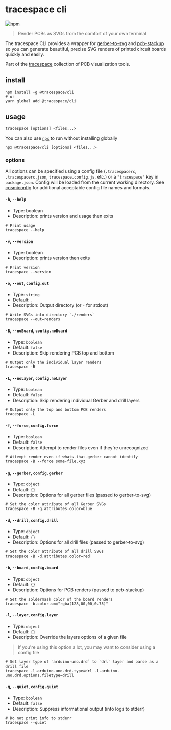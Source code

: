 # tracespace cli

[![npm][npm-badge]][npm]

> Render PCBs as SVGs from the comfort of your own terminal

The tracespace CLI provides a wrapper for [gerber-to-svg][] and [pcb-stackup][] so you can generate beautiful, precise SVG renders of printed circuit boards quickly and easily.

Part of the [tracespace][] collection of PCB visualization tools.

[gerber-to-svg]: ../gerber-to-svg
[pcb-stackup]: ../pcb-stackup
[tracespace]: https://github.com/tracespace/tracespace
[npm]: https://www.npmjs.com/package/@tracespace/cli
[npm-badge]: https://img.shields.io/npm/v/@tracespace/cli.svg?style=flat-square&maxAge=3600

## install

```shell
npm install -g @tracespace/cli
# or
yarn global add @tracespace/cli
```

## usage

```shell
tracespace [options] <files...>
```

You can also use [`npx`][npx] to run without installing globally

```shell
npx @tracespace/cli [options] <files...>
```

[npx]: https://github.com/zkat/npx

### options

All options can be specified using a config file (`.tracespacerc`, `.tracespacerc.json`, `tracespace.config.js`, etc.) or a `"tracespace"` key in `package.json`. Config will be loaded from the current working directory. See [cosmiconfig][] for additional acceptable config file names and formats.

[cosmiconfig]: https://github.com/davidtheclark/cosmiconfig

#### `-h`, `--help`

* Type: boolean
* Description: prints version and usage then exits

```shell
# Print usage
tracespace --help
```

#### `-v`, `--version`

* Type: boolean
* Description: prints version then exits

```shell
# Print version
tracespace --version
```

<!-- insert:docs:options -->

#### `-o`, `--out`, `config.out`

* Type: `string`
* Default: `.`
* Description: Output directory (or `-` for stdout)

```shell
# Write SVGs into directory `./renders`
tracespace --out=renders
```

#### `-B`, `--noBoard`, `config.noBoard`

* Type: `boolean`
* Default: `false`
* Description: Skip rendering PCB top and bottom

```shell
# Output only the individual layer renders
tracespace -B
```

#### `-L`, `--noLayer`, `config.noLayer`

* Type: `boolean`
* Default: `false`
* Description: Skip rendering individual Gerber and drill layers

```shell
# Output only the top and bottom PCB renders
tracespace -L
```

#### `-f`, `--force`, `config.force`

* Type: `boolean`
* Default: `false`
* Description: Attempt to render files even if they're unrecognized

```shell
# Attempt render even if whats-that-gerber cannot identify
tracespace -B --force some-file.xyz
```

#### `-g`, `--gerber`, `config.gerber`

* Type: `object`
* Default: `{}`
* Description: Options for all gerber files (passed to gerber-to-svg)

```shell
# Set the color attribute of all Gerber SVGs
tracespace -B -g.attributes.color=blue
```

#### `-d`, `--drill`, `config.drill`

* Type: `object`
* Default: `{}`
* Description: Options for all drill files (passed to gerber-to-svg)

```shell
# Set the color attribute of all drill SVGs
tracespace -B -d.attributes.color=red
```

#### `-b`, `--board`, `config.board`

* Type: `object`
* Default: `{}`
* Description: Options for PCB renders (passed to pcb-stackup)

```shell
# Set the soldermask color of the board renders
tracespace -b.color.sm="rgba(128,00,00,0.75)"
```

#### `-l`, `--layer`, `config.layer`

* Type: `object`
* Default: `{}`
* Description: Override the layers options of a given file

> If you're using this option a lot, you may want to consider using a config file

```shell
# Set layer type of `arduino-uno.drd` to `drl` layer and parse as a drill file
tracespace -l.arduino-uno.drd.type=drl -l.arduino-uno.drd.options.filetype=drill
```

#### `-q`, `--quiet`, `config.quiet`

* Type: `boolean`
* Default: `false`
* Description: Suppress informational output (info logs to stderr)

```shell
# Do not print info to stderr
tracespace --quiet
```
<!-- endinsert:docs:options -->

